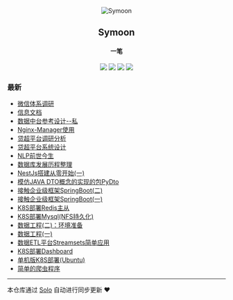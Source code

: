 <p align="center"><img alt="Symoon" src="https://img.hacpai.com/file/2019/11/狮子座-5ca818d6.png"></p><h2 align="center">
Symoon
</h2>

<h4 align="center">一笔</h4>
<p align="center"><a title="Symoon" target="_blank" href="https://github.com/Gaoshengyue/solo-blog"><img src="https://img.shields.io/github/last-commit/Gaoshengyue/solo-blog.svg?style=flat-square&color=FF9900"></a>
<a title="GitHub repo size in bytes" target="_blank" href="https://github.com/Gaoshengyue/solo-blog"><img src="https://img.shields.io/github/repo-size/Gaoshengyue/solo-blog.svg?style=flat-square"></a>
<a title="Solo Version" target="_blank" href="https://github.com/88250/solo/releases"><img src="https://img.shields.io/badge/solo-4.3.1-f1e05a.svg?style=flat-square&color=blueviolet"></a>
<a title="Hits" target="_blank" href="https://github.com/88250/hits"><img src="https://hits.b3log.org/Gaoshengyue/solo-blog.svg"></a></p>

### 最新

* [微信体系调研](https://www.simplerfroze.com/articles/2021/11/04/1636010043579.html)
* [信息文档](https://www.simplerfroze.com/articles/2021/08/26/1629959055368.html)
* [数据中台参考设计--私](https://www.simplerfroze.com/articles/2021/07/01/1625108354201.html)
* [Nginx-Manager使用](https://www.simplerfroze.com/articles/2021/07/01/1625107615856.html)
* [贷超平台调研分析](https://www.simplerfroze.com/articles/2021/07/01/1625105775479.html)
* [贷超平台系统设计](https://www.simplerfroze.com/articles/2021/07/01/1625103947853.html)
* [NLP前世今生](https://www.simplerfroze.com/articles/2021/07/01/1625103450560.html)
* [数据库发展历程整理](https://www.simplerfroze.com/articles/2021/07/01/1625103241750.html)
* [NestJs搭建从零开始(一)](https://www.simplerfroze.com/articles/2021/06/30/1625019654753.html)
* [模仿JAVA DTO概念的实现的包PyDto](https://www.simplerfroze.com/articles/2020/08/27/1598516800367.html)
* [接触企业级框架SpringBoot(二)](https://www.simplerfroze.com/articles/2020/05/11/1589185451031.html)
* [接触企业级框架SpringBoot(一)](https://www.simplerfroze.com/articles/2020/03/13/1584093157241.html)
* [K8S部署Redis主从](https://www.simplerfroze.com/articles/2020/01/19/1579418881265.html)
* [K8S部署Mysql(NFS持久化)](https://www.simplerfroze.com/articles/2020/01/19/1579415277373.html)
* [数据工程(二)：环境准备](https://www.simplerfroze.com/articles/2019/12/31/1577773248350.html)
* [数据工程(一)](https://www.simplerfroze.com/articles/2019/12/31/1577762460228.html)
* [数据ETL平台Streamsets简单应用](https://www.simplerfroze.com/articles/2019/12/20/1576837361453.html)
* [K8S部署Dashboard](https://www.simplerfroze.com/articles/2019/12/19/1576742289921.html)
* [单机版K8S部署(Ubuntu)](https://www.simplerfroze.com/articles/2019/12/18/1576660459097.html)
* [简单的爬虫程序](https://www.simplerfroze.com/articles/2019/12/02/1575281409132.html)



---

本仓库通过 [Solo](https://github.com/88250/solo) 自动进行同步更新 ❤️ 